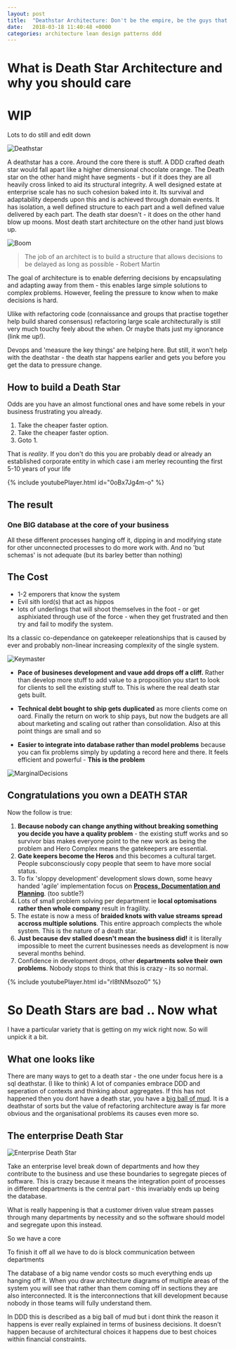 ```yaml
---
layout: post
title:  "Deathstar Architecture: Don't be the empire, be the guys that go around blowing shit up!?"
date:   2018-03-18 11:40:48 +0000
categories: architecture lean design patterns ddd
---
```

# What is Death Star Architecture and why you should care


# WIP
Lots to do still and edit down

![Deathstar](/images/deathstar/deathstar.jpg)

A deathstar has a core. Around the core there is stuff. A DDD crafted death star would fall apart like a higher dimensional chocolate orange. The Death star on the other hand might have segments - but if it does they are all heavily cross linked to aid its structural integrity. A well designed estate at enterprise scale has no such cohesion baked into it. Its survival and adaptability depends upon this and is achieved through domain events. It has isolation, a well defined structure to each part and a well defined value delivered by each part. The death star doesn't - it does on the other hand blow up moons. Most death start architecture on the other hand just blows up.

![Boom](/images/deathstar/boom.jpg)

> The job of an architect is to build a structure that allows decisions to be delayed as long as possible - Robert Martin

The goal of architecture is to enable deferring decisions by encapsulating and adapting away from them - this enables large simple solutions to complex problems. However, feeling the pressure to know when to make decisions is hard.

Ulike with refactoring code (connaissance and groups that practise together help build shared consensus) refactoring large scale architecturally is still very much touchy feely about the when. Or maybe thats just my ignorance (link me up!).

Devops and 'measure the key things' are helping here. But still, it won't help with the deathstar - the death star happens earlier and gets you before you get the data to pressure change.

## How to build a Death Star

Odds are you have an almost functional ones and have some rebels in your business frustrating you already.

1. Take the cheaper faster option.
1. Take the cheaper faster option.
1. Goto 1.

That is *reality*. If you don't do this you are probably dead or already an established corporate entity in which case i am merley recounting the first 5-10 years of your life

{% include youtubePlayer.html id="0oBx7Jg4m-o" %}

## The result

### One **BIG** database at the core of your business

All these different processes hanging off it, dipping in and modifying state for other unconnected processes to do more work with. And no 'but schemas' is not adequate (but its barley better than nothing)

## The Cost

- 1-2 emporers that know the system
- Evil sith lord(s) that act as hippos
- lots of underlings that will shoot themselves in the foot - or get asphixiated through use of the force - when they get frustrated and then try and fail to modify the system.

 Its a classic co-dependance on gatekeeper releationships that is caused by ever and probably non-linear increasing complexity of the single system.

![Keymaster](/images/deathstar/keymaster.jpg)

- **Pace of busineses development and vaue add drops off a cliff.**
Rather than develop more stuff to add value to a proposition you start to look for clients to sell the existing stuff to. This is where the real death star gets built.

- **Technical debt bought to ship gets duplicated** as more clients come on oard. Finally the return on work to ship pays, but now the budgets are all about marketing and scaling out rather than consolidation. Also at this point things are small and so

- **Easier to integrate into database rather than model problems** because you can fix problems simply by updating a record here and there. It feels efficient and powerful - **This is the problem**

![MarginalDecisions](/images/deathstar/marginal-decisions.jpg)

## Congratulations you own a DEATH STAR
Now the follow is true:

1. **Because nobody can change anything without breaking something you decide you have a quality problem** - the existing stuff works and so survivor bias makes everyone point to the new work as being the problem and Hero Complex means the gatekeepers are essential.
1. **Gate keepers become the Heros** and this becomes a cultural target. People subconsciously copy people that seem to have more social status.
1. To fix 'sloppy development' development slows down, some heavy handed 'agile' implementation focus on **[Process, Documentation and Planning](http://agilemanifesto.org/)**. (too subtle?)
1. Lots of small problem solving per department ie **local optomisations rather then whole company** result in fragility.
1. The estate is now a mess of **braided knots with value streams spread accross multiple solutions**. This entire approach complects the whole system. This is the nature of a death star.
1. **Just because dev stalled doesn't mean the business did!** it is literally impossible to meet the current businesses needs as development is now several months behind.
1. Confidence in development drops, other **departments solve their own problems**. Nobody stops to think that this is crazy - its so normal.

{% include youtubePlayer.html id="rI8tNMsozo0" %}

# So Death Stars are bad .. Now what

I have a particular variety that is getting on my wick right now. So will unpick it a bit.
## What one looks like

There are many ways to get to a death star - the one under focus here is a sql deathstar. (I like to think) A lot of companies embrace DDD and seperation of contexts and thinking about aggregates. If this has not happened then you dont have a death star, you have a [big ball of mud](https://en.wikipedia.org/wiki/Big_ball_of_mud). It is a deathstar of sorts but the value of refactoring architecture away is far more obvious and the organisational problems its causes even more so.

## The enterprise Death Star
![Enterprise Death Star](/images/deathstar/deathstar-database-enterprise.png)

Take an enterprise level break down of departments and how they contribute to the business and use these boundaries to segregate pieces of software. This is crazy because it means the integration point of processes in different departments is the central part - this invariably ends up being the database.

What is really happening is that a customer driven value stream passes through many departments by necessity and so the software should model and segregate upon this instead.

So we have a core

To finish it off all we have to do is block communication between departments

The database of a big name vendor costs so much everything ends up hanging off it. When you draw architecture diagrams of multiple areas of the system you will see that rather than them coming off in sections they are also interconnected. It is the interconnections that kill development because nobody in those teams will fully understand them.

In DDD this is described as a big ball of mud but i dont think the reason it happens is ever really explained in terms of business decisions. It doesn't happen because of architectural choices it happens due to best choices within financial constraints.

#